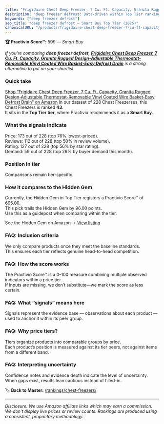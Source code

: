 ```yaml
---
title: "Frigidaire Chest Deep Freezer, 7 Cu. Ft. Capacity, Granita Rugged Design-Adjustable Thermostat-Removable Vinyl Coated Wire Basket-Easy Defrost Drain"
description: "deep freezer defrost: Data-driven within Top Tier ranking using the Practivio Score™. Positioned by quality, value, demand, findability, momentum."
keywords: ["deep freezer defrost"]
seo_title: "deep freezer defrost — Smart Buy Top Tier (2025)"
canonicalURL: "/products/frigidaire-chest-deep-freezer-7-cu-ft-capacity-granita-rugged-design-adjustable-thermostat-removable-vinyl-coated-wire-basket-easy-defrost-drain-B0D4TTPY87/"
---
```


**🏆 Practivio Score™:** 599 — _Smart Buy_


*If you're comparing **deep freezer defrost**, **[Frigidaire Chest Deep Freezer, 7 Cu. Ft. Capacity, Granita Rugged Design-Adjustable Thermostat-Removable Vinyl Coated Wire Basket-Easy Defrost Drain](https://www.amazon.com/dp/B0D4TTPY87?tag=practivio-20)** is a strong alternative to put on your shortlist.*
### Quick take
[Shop “Frigidaire Chest Deep Freezer, 7 Cu. Ft. Capacity, Granita Rugged Design-Adjustable Thermostat-Removable Vinyl Coated Wire Basket-Easy Defrost Drain” on Amazon](https://www.amazon.com/dp/B0D4TTPY87?tag=practivio-20)
In our dataset of 228 Chest Freezerses, this Chest Freezers is ranked **43**.  
It sits in the **Top Tier tier**, where Practivio recommends it as a **Smart Buy**.

### What the signals indicate
Price: 173 out of 228 (top 76% lowest-priced).  
Reviews: 112 out of 228 (top 50% in review volume).  
Rating: 127 out of 228 (top 56% by star rating).  
Demand: 59 out of 228 (top 26% by buyer demand this month).

### Position in tier
Comparisons remain tier-specific.

### How it compares to the Hidden Gem
Currently, the Hidden Gem in Top Tier registers a Practivio Score™ of 695.00.  
This pick trails the Hidden Gem by 96.00 points.  
Use this as a guidepost when comparing within the tier.  

See the Hidden Gem on Amazon → [View listing](https://www.amazon.com/dp/B08P6CS4SW?tag=practivio-20)

### FAQ: Inclusion criteria
We only compare products once they meet the baseline standards.  
This ensures each tier reflects genuine head-to-head competition.

### FAQ: How the score works
The Practivio Score™ is a 0–100 measure combining multiple observed indicators within a price tier.  
If inputs are missing, we don’t substitute—we mark the score as less certain.

### FAQ: What “signals” means here
Signals represent the evidence base — observations about each product — used to anchor it within its peer group.

### FAQ: Why price tiers?
Tiers organize products into comparable groups by price.  
Each product’s position is measured against its tier peers, not against items from a different band.

### FAQ: Interpreting uncertainty
Confidence notes and evidence depth indicate the level of uncertainty.  
When gaps exist, results lean cautious instead of filled-in.


🏷️ **Back to Master:** [/rankings/chest-freezers/](/rankings/chest-freezers/)

---
_Disclosure: We use Amazon affiliate links which may earn a commission. We don’t display live prices or review counts. Rankings are produced using a consistent, proprietary methodology._
